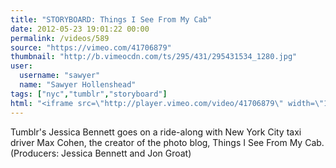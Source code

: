 ```yaml
---
title: "STORYBOARD: Things I See From My Cab"
date: 2012-05-23 19:01:22 00:00
permalink: /videos/589
source: "https://vimeo.com/41706879"
thumbnail: "http://b.vimeocdn.com/ts/295/431/295431534_1280.jpg"
user:
  username: "sawyer"
  name: "Sawyer Hollenshead"
tags: ["nyc","tumblr","storyboard"]
html: "<iframe src=\"http://player.vimeo.com/video/41706879\" width=\"1280\" height=\"720\" frameborder=\"0\" webkitallowfullscreen mozallowfullscreen allowfullscreen></iframe>"
---
```


Tumblr's Jessica Bennett goes on a ride-along with New York City taxi driver Max Cohen, the creator of the photo blog, Things I See From My Cab. (Producers: Jessica Bennett and Jon Groat)